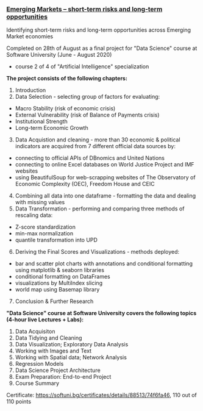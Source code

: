 ### [Emerging Markets – short-term risks and long-term opportunities](https://github.com/pmikov/Emerging-Markets---Risks-Opportunities/blob/master/EM%20Risks%20%26%20Opportunities.ipynb)
Identifying short-term risks and long-term opportunities across Emerging Market economies

Completed on 28th of August as a final project for "Data Science" course at Software University (June - August 2020)
- course 2 of 4 of "Artificial Intelligence" specialization

**The project consists of the following chapters:**
1. Introduction
2. Data Selection - selecting group of factors for evaluating: 
* Macro Stability (risk of economic crisis) 
* External Vulnerability (risk of Balance of Payments crisis)
* Institutional Strength
* Long-term Economic Growth
3. Data Acquistion and cleaning -  more than 30 economic & political indicators are acquired from 7 different official data sources by:
  - connecting to official APIs of DBnomics and United Nations
  - connecting to online Excel databases on World Justice Project and IMF websites
  - using BeautifulSoup for web-scrapping websites of The Observatory of Economic Complexity (OEC), Freedom House and CEIC
4. Combining all data into one dataframe - formatting the data and dealing with missing values
5. Data Transformation - performing and comparing three methods of rescaling data:
  - Z-score standardization
  - min-max normalization 
  - quantile transformation into UPD
6. Deriving the Final Scores and Visualizations - methods deployed:
  - bar and scatter plot charts with annotations and conditional formatting using matplotlib & seaborn libraries
  - conditional formatting on DataFrames
  - visualizations by MultiIndex slicing
  - world map using Basemap library
7. Conclusion & Further Research

**"Data Science" course at Software University covers the following topics (4-hour live Lectures + Labs):**

1. Data Acquisiton
2. Data Tidying and Cleaning
3. Data Visualization; Exploratory Data Analysis
4. Working with Images and Text
5. Working with Spatial data; Network Analysis
6. Regression Models
7. Data Science Project Architecture
8. Exam Preparation: End-to-end Project
9. Course Summary

Certificate: https://softuni.bg/certificates/details/88513/74f6fa46, 110 out of 110 points
